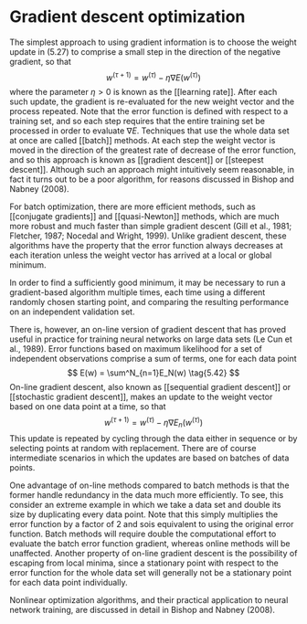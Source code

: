 # Gradient descent optimization
The simplest approach to using gradient information is to choose the weight update in (5.27) to comprise a small step in the direction of the negative gradient, so that
$$
w^{(\tau+1)} = w^{(\tau)} - \eta\nabla E(w^{(\tau)})
\tag{5.41}
$$
where the parameter $\eta \gt 0$ is known as the [[learning rate]]. After each such update, the gradient is re-evaluated for the new weight vector and the process repeated. Note that the error function is defined with respect to a training set, and so each step requires that the entire training set be processed in order to evaluate $\nabla E$. Techniques that use the whole data set at once are called [[batch]] methods. At each step the weight vector is moved in the direction of the greatest rate of decrease of the error function, and so this approach is known as [[gradient descent]] or [[steepest descent]]. Although such an approach might intuitively seem reasonable, in fact it turns out to be a poor algorithm, for reasons discussed in Bishop and Nabney (2008).

For batch optimization, there are more efficient methods, such as [[conjugate gradients]] and [[quasi-Newton]] methods, which are much more robust and much faster than simple gradient descent (Gill et al., 1981; Fletcher, 1987; Nocedal and Wright, 1999). Unlike gradient descent, these algorithms have the property that the error function always decreases at each iteration unless the weight vector has arrived at a local or global minimum.

In order to find a sufficiently good minimum, it may be necessary to run a
gradient-based algorithm multiple times, each time using a different randomly chosen starting point, and comparing the resulting performance on an independent validation set.

There is, however, an on-line version of gradient descent that has proved useful
in practice for training neural networks on large data sets (Le Cun et al., 1989).
Error functions based on maximum likelihood for a set of independent observations
comprise a sum of terms, one for each data point
$$
E(w) = \sum^N_{n=1}E_N(w)
\tag{5.42}
$$
On-line gradient descent, also known as [[sequential gradient descent]] or [[stochastic
gradient descent]], makes an update to the weight vector based on one data point at a time, so that
$$
w^{(\tau+1)} = w^{(\tau)}-\eta\nabla E_n(w^{(\tau)})
\tag{5.43}
$$
This update is repeated by cycling through the data either in sequence or by selecting points at random with replacement. There are of course intermediate scenarios in which the updates are based on batches of data points.

One advantage of on-line methods compared to batch methods is that the former
handle redundancy in the data much more efficiently. To see, this consider an extreme example in which we take a data set and double its size by duplicating every data point. Note that this simply multiplies the error function by a factor of 2 and sois equivalent to using the original error function. Batch methods will require double  the computational effort to evaluate the batch error function gradient, whereas online methods will be unaffected. Another property of on-line gradient descent is the possibility of escaping from local minima, since a stationary point with respect to the error function for the whole data set will generally not be a stationary point for each data point individually.

Nonlinear optimization algorithms, and their practical application to neural network
training, are discussed in detail in Bishop and Nabney (2008).